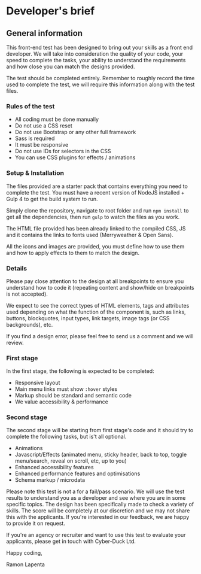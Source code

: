 # Developer's brief 
## General information
This front-end test has been designed to bring out your skills as a front end developer. We will take into consideration the quality of your code, your speed to complete the tasks, your ability to understand the requirements and how close you can match the designs provided.

The test should be completed entirely. Remember to roughly record the time used to complete the test, we will require this information along with the test files.

### Rules of the test
- All coding must be done manually
- Do not use a CSS reset
- Do not use Bootstrap or any other full framework
- Sass is required
- It must be responsive
- Do not use IDs for selectors in the CSS
- You can use CSS plugins for effects / animations

### Setup & Installation
The files provided are a starter pack that contains everything you need to complete the test. You must have a recent version of NodeJS installed + Gulp 4 to get the build system to run. 

Simply clone the repository, navigate to root folder and run `npm install` to get all the dependencies, then run `gulp` to watch the files as you work.

The HTML file provided has been already linked to the compiled CSS, JS and it contains the links to fonts used (Merryweather & Open Sans).

All the icons and images are provided, you must define how to use them and how to apply effects to them to match the design.

### Details
Please pay close attention to the design at all breakpoints to ensure you understand how to code it (repeating content and show/hide on breakpoints is not accepted).

We expect to see the correct types of HTML elements, tags and attributes used depending on what the function of the component is, such as links, buttons, blockquotes, input types, link targets, image tags (or CSS backgrounds), etc.

If you find a design error, please feel free to send us a comment and we will review.

### First stage
In the first stage, the following is expected to be completed:

- Responsive layout
- Main menu links must show `:hover` styles
- Markup should be standard and semantic code
- We value accessibility & performance

### Second stage
The second stage will be starting from first stage's code and it should try to complete the following tasks, but is't all optional.

- Animations
- Javascript/Effects (animated menu, sticky header, back to top, toggle menu/search, reveal on scroll, etc, up to you)
- Enhanced accessibility features
- Enhanced performance features and optimisations
- Schema markup / microdata

Please note this test is not a for a fail/pass scenario. We will use the test results to understand you as a developer and see where you are in some specific topics. The design has been specifically made to check a variety of skills. The score will be completely at our discretion and we may not share this with the applicants. If you're interested in our feedback, we are happy to provide it on request.

If you're an agency or recruiter and want to use this test to evaluate your applicants, please get in touch with Cyber-Duck Ltd.

Happy coding,

Ramon Lapenta
